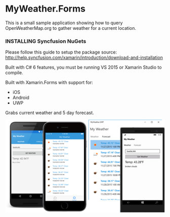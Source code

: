 MyWeather.Forms
===================

This is a small sample application showing how to query OpenWeatherMap.org to gather weather for a current location.

### INSTALLING Syncfusion NuGets
Please follow this guide to setup the package source: http://help.syncfusion.com/xamarin/introduction/download-and-installation

Built with C# 6 features, you must be running VS 2015 or Xamarin Studio to compile. 

Built with Xamarin.Forms with support for:
* iOS
* Android
* UWP

Grabs current weather and 5 day forecast.

![](Images/promo.png)
